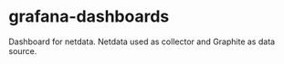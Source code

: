 # grafana-dashboards


Dashboard for netdata. Netdata used as collector and Graphite as data source. 